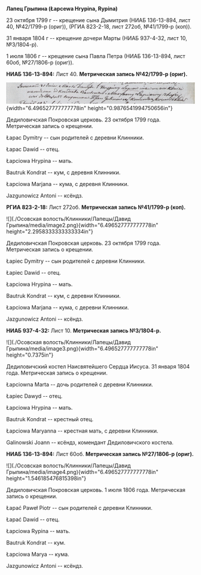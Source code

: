 **Лапец Грыпина (Łapcewa Hrypina, Rypina)**

23 октября 1799 г -- крещение сына Дымитрия (НИАБ 136-13-894, лист 40,
№42/1799-р (ориг)), (РГИА 823-2-18, лист 272об, №41/1799-р (коп)).

31 января 1804 г -- крещение дочери Марты (НИАБ 937-4-32, лист 10,
№3/1804-р).

1 июля 1806 г -- крещение сына Павла Петра (НИАБ 136-13-894, лист 60об,
№27/1806-р (ориг)).

**НИАБ 136-13-894:** Лист 40. **Метрическая запись №42/1799-р (ориг).**

![](./media/9c3bad264225cb6b6358cbbd2cb2d52d63a0a000.png){width="6.496527777777778in"
height="0.9876541994750656in"}

Дедиловичская Покровская церковь. 23 октября 1799 года. Метрическая
запись о крещении.

Łapac Dymitry -- сын родителей с деревни Клинники.

Łapac Dawid -- отец.

Łapciowa Hrypina -- мать.

Bautruk Kondrat -- кум, с деревня Клинники.

Łapciowa Marjana -- кума, с деревня Клинники.

Jazgunowicz Antoni -- ксёндз.

**РГИА 823-2-18:** Лист 272об. **Метрическая запись №41/1799-р (коп).**

![](./Осовская волость/Клинники/Лапецы/Давид Грыпина/media/image2.png){width="6.496527777777778in"
height="2.2958333333333334in"}

Дедиловичская Покровская церковь. 23 октября 1799 года. Метрическая
запись о крещении.

Łapiec Dymitry -- сын родителей с деревни Клинники.

Łapiec Dawid -- отец.

Łapciowa Hrypina -- мать.

Bautruk Kondrat -- кум, с деревни Клинники.

Łapciowa Marjana -- кума, с деревни Клинники.

Jazgunowicz Antoni -- ксёндз.

**НИАБ 937-4-32:** Лист 10. **Метрическая запись №3/1804-р.**

![](./Осовская волость/Клинники/Лапецы/Давид Грыпина/media/image3.png){width="6.496527777777778in"
height="0.7375in"}

Дедиловичский костел Наисвятейшего Сердца Иисуса. 31 января 1804 года.
Метрическая запись о крещении.

Łapciowna Marta -- дочь родителей с деревни Клинники.

Łapiec Dawyd -- отец.

Łapciowa Hrypina -- мать.

Bautruk Kondrat -- крестный отец.

Łapciowa Maryanna -- крестная мать, с деревни Клинники.

Galinowski Joann -- ксёндз, комендант Дедиловичского костела.

**НИАБ 136-13-894:** Лист 60об. **Метрическая запись №27/1806-р
(ориг).**

![](./Осовская волость/Клинники/Лапецы/Давид Грыпина/media/image4.png){width="6.496527777777778in"
height="1.546185476815398in"}

Дедиловичская Покровская церковь. 1 июля 1806 года. Метрическая запись о
крещении.

Łapać Paweł Piotr -- сын родителей с деревни Клинники.

Łapać Dawid -- отец.

Łapciowa Rypina -- мать.

Bautruk Kondrat -- кум.

Łapciowa Marya -- кума.

Jazgunowicz Antoni -- ксёндз.
